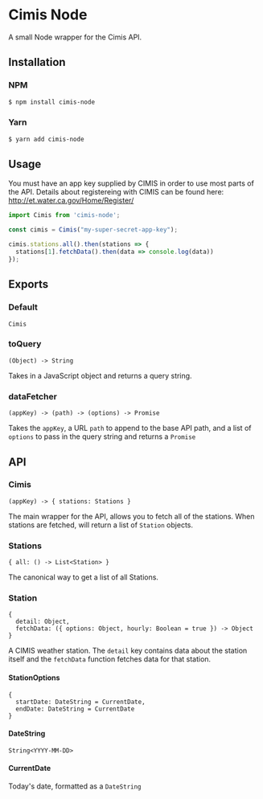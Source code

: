 # Cimis Node

A small Node wrapper for the Cimis API.

## Installation

### NPM

```bash
$ npm install cimis-node
```

### Yarn

```bash
$ yarn add cimis-node
```

## Usage

You must have an app key supplied by CIMIS in order to use most parts of the
API. Details about registereing with CIMIS can be found here: http://et.water.ca.gov/Home/Register/

```js
import Cimis from 'cimis-node';

const cimis = Cimis("my-super-secret-app-key");

cimis.stations.all().then(stations => {
  stations[1].fetchData().then(data => console.log(data))
});
```

## Exports

### Default

`Cimis`

### toQuery

```
(Object) -> String
```

Takes in a JavaScript object and returns a query string.

### dataFetcher

```
(appKey) -> (path) -> (options) -> Promise
```

Takes the `appKey`, a URL `path` to append to the base API path, and a list
of `options` to pass in the query string and returns a `Promise`

## API

### Cimis

```
(appKey) -> { stations: Stations }
```

The main wrapper for the API, allows you to fetch all of the stations.
When stations are fetched, will return a list of `Station` objects.

### Stations

```
{ all: () -> List<Station> }
```

The canonical way to get a list of all Stations.

### Station

```
{
  detail: Object,
  fetchData: ({ options: Object, hourly: Boolean = true }) -> Object
}
```

A CIMIS weather station. The `detail` key contains data about the station itself
and the `fetchData` function fetches data for that station.

#### StationOptions

```
{
  startDate: DateString = CurrentDate,
  endDate: DateString = CurrentDate
}
```

#### DateString

```
String<YYYY-MM-DD>
```

#### CurrentDate

Today's date, formatted as a `DateString`
